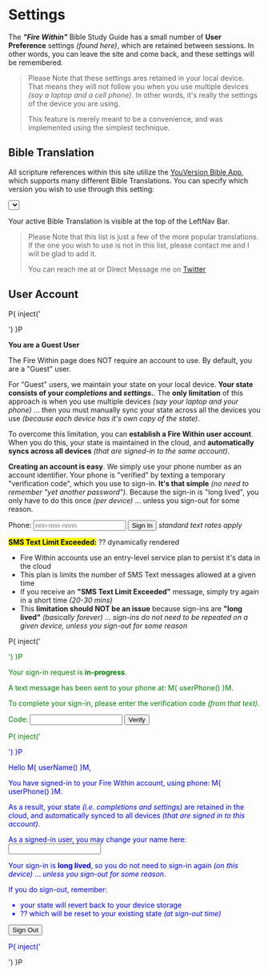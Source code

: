 # Settings

The _**"Fire Within"**_ Bible Study Guide has a small number of **User
Preference** settings _(found here)_, which are retained between
sessions.  In other words, you can leave the site and come back, and
these settings will be remembered.

> Please Note that these settings ares retained in your local device.
> That means they will not follow you when you use multiple devices
> _(say a laptop and a cell phone)_.  In other words, it's really the
> settings of the device you are using.
> 
> This feature is merely meant to be a convenience, and was
> implemented using the simplest technique.


## Bible Translation

All scripture references within this site utilize the [YouVersion
Bible App](https://www.youversion.com/), which supports many different
Bible Translations.  You can specify which version you wish to use
through this setting:

<select id="bibleTranslations"></select>
<script>
  withFW( ()=>fw.genBibleTranslationsSelection('bibleTranslations') )
</script>

Your active Bible Translation is visible at the top of the LeftNav
Bar.

> Please Note that this list is just a few of the more popular
> translations.  If the one you wish to use is not in this list,
> please contact me and I will be glad to add it.
>
> You can reach me at
> <span id="inquire"></span>
> or Direct Message me on [Twitter](https://twitter.com/kevinast)

<script>
  withFW( ()=>fw.addInquire('Fire%20Within%20Bible%20Translation%20Request') )
</script>


## User Account

P{ inject('<div id="sign-in-form-guest">') }P

**You are a Guest User**

The Fire Within page does NOT require an account to use.  By default,
you are a "Guest" user.

For "Guest" users, we maintain your state on your local device.
**Your state consists of your _completions_ and _settings_.**. The
**only limitation** of this approach is when you use multiple devices
_(say your laptop and your phone)_ ... then you must manually sync
your state across all the devices you use _(because each device has
it's own copy of the state)_.

To overcome this limitation, you can **establish a Fire Within user
account**.  When you do this, your state is maintained in the cloud,
and **automatically syncs across all devices** _(that are signed-in to
the same account)_.

**Creating an account is easy**.  We simply use your phone number as
an account identifier.  Your phone is "verified" by texting a
temporary "verification code", which you use to sign-in.  **It's that
simple** _(no need to remember "yet another password")_.  Because the
sign-in is "long lived", you only have to do this once _(per device)_
... unless you sign-out for some reason.

<!-- Our sign-in form, that gathers phone number.
     - A "submit" button type is used to facilitate auto submit on text-box enter
     - The id on the "submit" button IS REQUIRED to integrate with the invisible
       "reCAPTCHA verifier widget" ... see: js/fwAuth.js
 -->
<form id="signInForm" onsubmit="fw.handlePhoneSignIn(event)">
    <label for="signInPhoneNum">Phone:</label>
    <input type="tel" id="signInPhoneNum" name="signInPhoneNum" placeholder="nnn-nnn-nnnn">
    <button type="submit" id="signInButton">Sign In</button>
    <i>standard text rates apply</i>
    <p id="signInMsg" style="color: red;"></p>
</form>

<mark><b>SMS Text Limit Exceeded:</b></mark> ?? dynamically rendered
- Fire Within accounts use an entry-level service plan to persist it's data in the cloud
- This plan is limits the number of SMS Text messages allowed at a given time
- If you receive an **"SMS Text Limit Exceeded"** message, simply try again in a short time _(20-30 mins)_
- This **limitation should NOT be an issue** because sign-ins are **"long lived"** _(basically forever)_
  ... _sign-ins do not need to be repeated on a given device, unless you sign-out for some reason_

P{ inject('</div> <div id="sign-in-form-verifying" style="color: green;">') }P

Your sign-in request is **in-progress**.

A text message has been sent to your phone at: M{ userPhone() }M.

To complete your sign-in, please enter the verification code _(from that text)_.

<!-- Our verification form, that gathers the one-time-code.
     - A "submit" button type is used to facilitate auto submit on text-box enter
 -->
<form id="verifyForm" onsubmit="fw.handlePhoneVerification(event)">
    <label for="verifyCode">Code:</label>
    <input type="text" id="verifyCode" name="verifyCode">
    <button type="submit">Verify</button>
    <p id="verifyMsg" style="color: red;"></p>
</form>

P{ inject('</div> <div id="sign-in-form-verified" style="color: blue;">') }P

Hello M{ userName() }M,

You have signed-in to your Fire Within account, using phone: M{ userPhone() }M.

As a result, your state _(i.e. completions and settings)_ are retained
in the cloud, and automatically synced to all devices _(that are
signed in to this account)_.

<div>
As a signed-in user, you may change your name here:
<input type="text" id="maintainUserName" maxlength="15" onblur="fw.maintainUserName(event)"/>
<p id="maintainUserNameMsg" style="color: red;"></p>
</div>

Your sign-in is **long lived**, so you do not need to sign-in again
_(on this device)_ ... _unless you sign-out for some reason_.

If you do sign-out, remember:
- your state will revert back to your device storage
- ?? which will be reset to your existing state _(at sign-out time)_

<button onclick="fw.handleSignOut()">Sign Out</button>

P{ inject('</div>') }P
